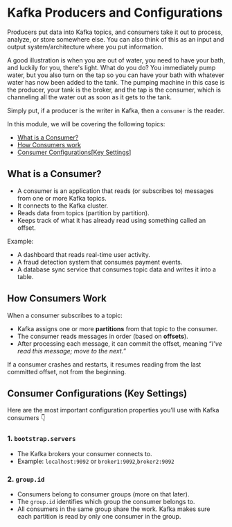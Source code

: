 # Kafka Producers and Configurations

Producers put data into Kafka topics, and consumers take it out to process, analyze, or store somewhere else. You can also think of this as an input and output system/architecture where you put information. 

A good illustration is when you are out of water, you need to have your bath, and luckily for you, there's light. What do you do? You immediately pump water, but you also turn on the tap so you can have your bath with whatever water has now been added to the tank. The pumping machine in this case is the producer, your tank is the broker, and the tap is the consumer, which is channeling all the water out as soon as it gets to the tank.

Simply put, if a producer is the writer in Kafka, then a `consumer` is the reader.

In this module, we will be covering the following topics:

- [What is a Consumer?](https://github.com/coredataengineers/CDE-BOOTCAMP/blob/main/12_apache_kafka/07-Consumer-and-Configurations.md#what-is-a-consumer)
- [How Consumers work](https://github.com/coredataengineers/CDE-BOOTCAMP/blob/main/12_apache_kafka/07-Consumer-and-Configurations.md#how-consumers-work)
- [Consumer Configurations[Key Settings]](https://github.com/coredataengineers/CDE-BOOTCAMP/blob/main/12_apache_kafka/07-Consumer-and-Configurations.md#consumer-configurations-key-settings)

## What is a Consumer?

* A consumer is an application that reads (or subscribes to) messages from one or more Kafka topics.
* It connects to the Kafka cluster.
* Reads data from topics (partition by partition).
* Keeps track of what it has already read using something called an offset.


Example:

* A dashboard that reads real-time user activity.
* A fraud detection system that consumes payment events.
* A database sync service that consumes topic data and writes it into a table.

## How Consumers Work

When a consumer subscribes to a topic:

* Kafka assigns one or more **partitions** from that topic to the consumer.
* The consumer reads messages in order (based on **offsets**).
* After processing each message, it can commit the offset, meaning “*I’ve read this message; move to the next.*”

If a consumer crashes and restarts, it resumes reading from the last committed offset, not from the beginning.


## Consumer Configurations (Key Settings)

Here are the most important configuration properties you’ll use with Kafka consumers 👇

### 1. `bootstrap.servers`

* The Kafka brokers your consumer connects to.
* Example: `localhost:9092` or `broker1:9092`,`broker2:9092`

### 2. `group.id`

* Consumers belong to consumer groups (more on that later).
* The `group.id` identifies which group the consumer belongs to.
* All consumers in the same group share the work. Kafka makes sure each partition is read by only one consumer in the group.






